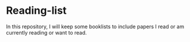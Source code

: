 # Reading-list

In this repository, I will keep some booklists to include papers I read or am currently reading or want to read.
